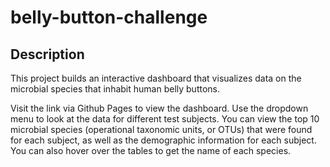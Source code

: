 # belly-button-challenge

## Description

This project builds an interactive dashboard that visualizes data on the microbial species that inhabit human belly buttons.

Visit the link via Github Pages to view the dashboard. Use the dropdown menu to look at the data for different test subjects. You can view the top 10 microbial species (operational taxonomic units, or OTUs) that were found for each subject, as well as the demographic information for each subject. You can also hover over the tables to get the name of each species.